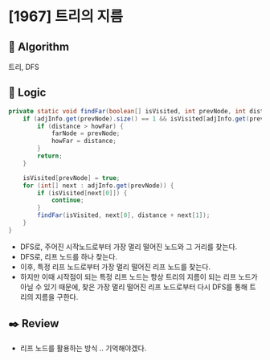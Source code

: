 # [1967] 트리의 지름

## :pushpin: **Algorithm**

트리, DFS

## :round_pushpin: **Logic**

```java
private static void findFar(boolean[] isVisited, int prevNode, int distance) {
    if (adjInfo.get(prevNode).size() == 1 && isVisited[adjInfo.get(prevNode).get(0)[0]]) {
        if (distance > howFar) {
            farNode = prevNode;
            howFar = distance;
        }
        return;
    }

    isVisited[prevNode] = true;
    for (int[] next : adjInfo.get(prevNode)) {
        if (isVisited[next[0]]) {
            continue;
        }
        findFar(isVisited, next[0], distance + next[1]);
    }
}
```

- DFS로, 주어진 시작노드로부터 가장 멀리 떨어진 노드와 그 거리를 찾는다.
- DFS로, 리프 노드를 하나 찾는다.
- 이후, 특정 리프 노드로부터 가장 멀리 떨어진 리프 노드를 찾는다.
- 하지만 이때 시작점이 되는 특정 리프 노드는 항상 트리의 지름이 되는 리프 노드가 아닐 수 있기 때문에, 찾은 가장 멀리 떨어진 리프 노드로부터 다시 DFS를 통해 트리의 지름을 구한다.

## :black_nib: **Review**

- 리프 노드를 활용하는 방식 .. 기억해야겠다.
